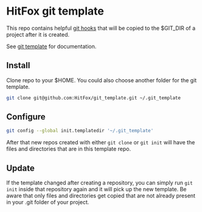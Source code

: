 HitFox git template
=========================

This repo contains helpful [git hooks][git_docs_hooks] that will be copied to the $GIT_DIR of a project 
after it is created.

See [git template][git_docs_template] for documentation.


Install
----------------------
Clone repo to your $HOME. You could also choose another folder for the git template.
```bash
git clone git@github.com:HitFox/git_template.git ~/.git_template
```


Configure
----------------------

```bash
git config --global init.templatedir '~/.git_template'
```
After that new repos created with either `git clone` or `git init` will have the files
and directories that are in this template repo.


Update
----------------------
If the template changed after creating a repository, you can simply run `git init` 
inside that repository again and it will pick up the new template.
Be aware that only files and directories get copied that are not already present in your .git folder of 
your project.



[git_docs_hooks]: http://www.git-scm.com/book/en/v2/Customizing-Git-Git-Hooks
[git_docs_template]: http://www.git-scm.com/docs/git-init#_template_directory
